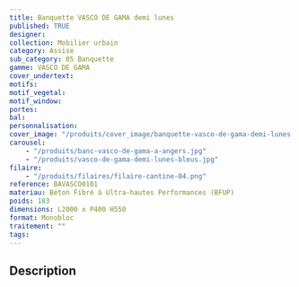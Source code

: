 ```yaml
---
title: Banquette VASCO DE GAMA demi lunes
published: TRUE
designer:
collection: Mobilier urbain
category: Assise
sub_category: 05 Banquette
gamme: VASCO DE GAMA
cover_undertext:
motifs:
motif_vegetal:
motif_window:
portes:
bal:
personnalisation:
cover_image: "/produits/cover_image/banquette-vasco-de-gama-demi-lunes.jpg"
carousel:
    - "/produits/banc-vasco-de-gama-a-angers.jpg"
    - "/produits/vasco-de-gama-demi-lunes-bleus.jpg"
filaire:
    - "/produits/filaires/filaire-cantine-04.png"
reference: BAVASCO0101
materiau: Béton Fibré à Ultra-hautes Performances (BFUP)
poids: 183
dimensions: L2000 x P400 H550
format: Monobloc
traitement: ""
tags:
---
```


## Description
